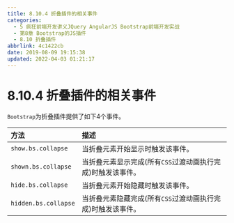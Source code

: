 ```yaml
---
title: 8.10.4 折叠插件的相关事件
categories: 
  - 5 疯狂前端开发讲义JQuery AngularJS Bootstrap前端开发实战
  - 第8章 Bootstrap的JS插件
  - 8.10 折叠插件
abbrlink: 4c1422cb
date: 2019-08-09 19:15:38
updated: 2022-04-03 01:21:17
---
```

# 8.10.4 折叠插件的相关事件 #
`Bootstrap`为折叠插件提供了如下4个事件。

|方法|描述|
|:---|:---|
|`show.bs.collapse`|当折叠元素开始显示时触发该事件。|
|`shown.bs.collapse`|当折叠元素显示完成(所有`CSS`过渡动画执行完成)时触发该事件。|
|`hide.bs.collapse`|当折叠元素开始隐藏时触发该事件。|
|`hidden.bs.collapse`|当折叠元素隐藏完成(所有`CSS`过渡动画执行完成)时触发该事件。|


